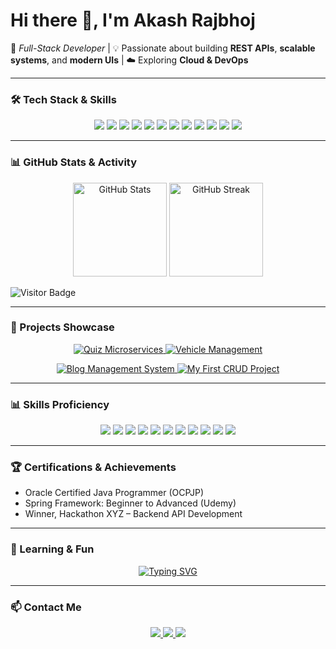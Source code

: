 # Hi there 👋, I'm Akash Rajbhoj  

🚀 *Full-Stack Developer* | 💡 Passionate about building **REST APIs**, **scalable systems**, and **modern UIs** | ☁️ Exploring **Cloud & DevOps**

---

### 🛠️ Tech Stack & Skills

<p align="center">
  <img src="https://img.shields.io/badge/Java-ED8B00?style=for-the-badge&logo=openjdk&logoColor=white"/>
  <img src="https://img.shields.io/badge/SpringBoot-6DB33F?style=for-the-badge&logo=springboot&logoColor=white"/>
  <img src="https://img.shields.io/badge/Hibernate-59666C?style=for-the-badge&logo=hibernate&logoColor=white"/>
  <img src="https://img.shields.io/badge/MySQL-005C84?style=for-the-badge&logo=mysql&logoColor=white"/>
  <img src="https://img.shields.io/badge/PostgreSQL-316192?style=for-the-badge&logo=postgresql&logoColor=white"/>
  <img src="https://img.shields.io/badge/HTML5-E34F26?style=for-the-badge&logo=html5&logoColor=white"/>
  <img src="https://img.shields.io/badge/CSS3-1572B6?style=for-the-badge&logo=css3&logoColor=white"/>
  <img src="https://img.shields.io/badge/JavaScript-F7DF1E?style=for-the-badge&logo=javascript&logoColor=black"/>
  <img src="https://img.shields.io/badge/Bootstrap-563D7C?style=for-the-badge&logo=bootstrap&logoColor=white"/>
  <img src="https://img.shields.io/badge/React-61DAFB?style=for-the-badge&logo=react&logoColor=black"/>
  <img src="https://img.shields.io/badge/Docker-2496ED?style=for-the-badge&logo=docker&logoColor=white"/>
  <img src="https://img.shields.io/badge/Azure-0089D6?style=for-the-badge&logo=microsoft-azure&logoColor=white"/>
</p>

---

### 📊 GitHub Stats & Activity

<p align="center">
  <img src="https://github-readme-stats.vercel.app/api?username=Akash-Rajbhoj&show_icons=true&theme=tokyonight&count_private=true&hide=issues&v=2" alt="GitHub Stats" height="150"/>
  <img src="https://github-readme-streak-stats.herokuapp.com?user=Akash-Rajbhoj&theme=tokyonight&v=2" alt="GitHub Streak" height="150"/>
</p>

![Visitor Badge](https://visitor-badge.laobi.icu/badge?page_id=Akash-Rajbhoj)

---

### 💼 Projects Showcase

<p align="center">
  <!-- Row 1 -->
  <a href="https://github.com/Akash-Rajbhoj/quiz-microservices">
    <img src="https://github-readme-stats.vercel.app/api/pin/?username=Akash-Rajbhoj&repo=quiz-microservices&theme=tokyonight&v=2" alt="Quiz Microservices"/>
  </a>
  <a href="https://github.com/Akash-Rajbhoj/vehicle-management">
    <img src="https://github-readme-stats.vercel.app/api/pin/?username=Akash-Rajbhoj&repo=vehicle-management&theme=tokyonight&v=2" alt="Vehicle Management"/>
  </a>
</p>

<p align="center">
  <!-- Row 2 -->
  <a href="https://github.com/Akash-Rajbhoj/blog-system">
    <img src="https://github-readme-stats.vercel.app/api/pin/?username=Akash-Rajbhoj&repo=blog-system&theme=tokyonight&v=2" alt="Blog Management System"/>
  </a>
  <a href="https://github.com/Akash-Rajbhoj/MyFirstProjectCRUDOperation">
    <img src="https://github-readme-stats.vercel.app/api/pin/?username=Akash-Rajbhoj&repo=MyFirstProjectCRUDOperation&theme=tokyonight&v=2" alt="My First CRUD Project"/>
  </a>
</p>

---

### 📊 Skills Proficiency

<p align="center">
  <img src="https://img.shields.io/badge/Java-75%25-brightgreen"/>
  <img src="https://img.shields.io/badge/SpringBoot-70%25-brightgreen"/>
  <img src="https://img.shields.io/badge/Hibernate-75%25-brightgreen"/>
  <img src="https://img.shields.io/badge/MySQL-85%25-blue"/>
  <img src="https://img.shields.io/badge/PostgreSQL-70%25-blue"/>
  <img src="https://img.shields.io/badge/HTML-80%25-orange"/>
  <img src="https://img.shields.io/badge/CSS-75%25-blue"/>
  <img src="https://img.shields.io/badge/JS-70%25-yellow"/>
  <img src="https://img.shields.io/badge/Bootstrap-55%25-purple"/>
  <img src="https://img.shields.io/badge/Docker-60%25-lightgrey"/>
  <img src="https://img.shields.io/badge/Azure-50%25-lightblue"/>
</p>

---

### 🏆 Certifications & Achievements

- Oracle Certified Java Programmer (OCPJP)  
- Spring Framework: Beginner to Advanced (Udemy)  
- Winner, Hackathon XYZ – Backend API Development  

---

### 🌱 Learning & Fun

<p align="center">
  <a href="https://git.io/typing-svg">
    <img src="https://readme-typing-svg.demolab.com?font=Fira+Code&pause=1000&color=F75C7E&center=true&width=800&lines=Full+Stack+Developer;Backend:+Java+%7C+Spring+Boot+%7C+Hibernate+%7C+MySQL;Frontend:+HTML+%7C+CSS+%7C+JavaScript+%7C+React+%7C+Bootstrap;Cloud:+Azure+%7C+Docker+%7C+DevOps+Exploration;Always+Learning+New+Things!" alt="Typing SVG" />
  </a>
</p>

---

### 📫 Contact Me

<p align="center">
  <a href="mailto:akashrajbhoj30@gmail.com">
    <img src="https://img.shields.io/badge/Email-akashrajbhoj30@gmail.com-red?style=for-the-badge&logo=gmail&logoColor=white"/>
  </a>
  <a href="https://www.linkedin.com/in/akash-rajbhoj-9b8729250" target="_blank">
    <img src="https://img.shields.io/badge/LinkedIn-Akash%20Rajbhoj-blue?style=for-the-badge&logo=linkedin&logoColor=white"/>
  </a>
  <a href="https://github.com/Akash-Rajbhoj" target="_blank">
    <img src="https://img.shields.io/badge/GitHub-Akash%20Rajbhoj-black?style=for-the-badge&logo=github&logoColor=white"/>
  </a>
</p>
